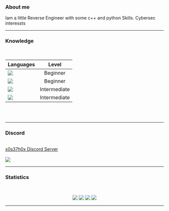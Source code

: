 ### About me
Iam a little Reverse Engineer with some c++ and python Skills. Cybersec interessts



-------------------------------------------------------------------------------------------------------------
### Knowledge
<br>

| Languages                                                                                                                                                   | Level         | 
| -------------                                                                                                                                               |:-------------:|
| <img src="https://img.shields.io/static/v1?label=Language&labelColor=2c2c2c&message=C%2B%2B&style=plastic&logo=cplusplus&color=000000&logoColor=000000">    | Beginner      | 
| <img src="https://img.shields.io/static/v1?label=Language&labelColor=2c2c2c&message=C&style=plastic&logo=C&color=000000&logoColor=000000">                  | Beginner      | 
| <img src="https://img.shields.io/static/v1?label=Language&labelColor=2c2c2c&message=C%23&style=plastic&logo=csharp&color=000000&logoColor=000000">          | Intermediate  |  
| <img src="https://img.shields.io/static/v1?label=Language&labelColor=2c2c2c&message=Python&style=plastic&logo=python&color=3776AB&logoColor=3776AB">        | Intermediate  | 


<br>
<br>

-------------------------------------------------------------------------------------------------------------
### Discord

<br>
<a href="https://discord.gg/kzkrZ4VztM" target="_blanK">x0s37h0x Discord Server </a>
<br>
<br>
<img src ="https://img.shields.io/discord/829735457306443847">

<br>

-------------------------------------------------------------------------------------------------------------
### Statistics
<br>
<p align="center">
    <img src="http://github-profile-summary-cards.vercel.app/api/cards/profile-details?username=x0S37h0x&theme=transparent&" />
    <img src="https://streak-stats.demolab.com/?user=x0S37h0x&theme=transparent&locale=de&date_format=j%20M%5B%20Y%5D&card_width=338&fire=EB5454&sideLabels=14FF00" />
    <img src="http://github-profile-summary-cards.vercel.app/api/cards/stats?username=x0S37h0x&theme=transparent&" />
    <img src="https://github-readme-stats.vercel.app/api/top-langs/?username=x0S37h0x&card_width=699&hide_border=true&theme=transparent&" />
</p>

-------------------------------------------------------------------------------------------------------------
